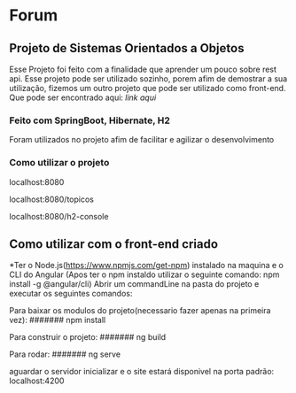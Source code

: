# Forum
## Projeto de Sistemas Orientados a Objetos
Esse Projeto foi feito com a finalidade que aprender um pouco sobre rest api. Esse projeto pode ser utilizado sozinho, porem afim de demostrar a sua utilização, fizemos um outro projeto que pode ser utilizado como front-end. Que pode ser encontrado aqui: *link aqui*

### Feito com SpringBoot, Hibernate, H2
Foram utilizados no projeto afim de facilitar e agilizar o desenvolvimento

### Como utilizar o projeto
localhost:8080

localhost:8080/topicos

localhost:8080/h2-console

## Como utilizar com o front-end criado
*Ter o Node.js(https://www.npmjs.com/get-npm) instalado na maquina e o CLI do Angular (Apos ter o npm instaldo utilizar o seguinte comando: npm install -g @angular/cli)
Abrir um commandLine na pasta do projeto e executar os seguintes comandos:

Para baixar os modulos do projeto(necessario fazer apenas na primeira vez):
####### npm install

Para construir o projeto:
####### ng build

Para rodar:
####### ng serve

aguardar o servidor inicializar e o site estará disponivel na porta padrão: localhost:4200
